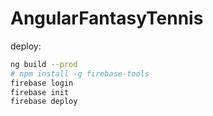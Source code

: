 # AngularFantasyTennis

deploy:

```bash
ng build --prod
# npm install -g firebase-tools
firebase login
firebase init
firebase deploy
```